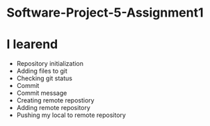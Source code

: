 # Software-Project-5-Assignment1

# I learend
- Repository initialization
- Adding files to git
- Checking git status
- Commit 
- Commit message
- Creating remote repostiory
- Adding remote repository
- Pushing my local to remote repository
